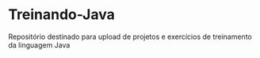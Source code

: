 # Treinando-Java

Repositório destinado para upload de projetos e exercícios de treinamento da linguagem Java
